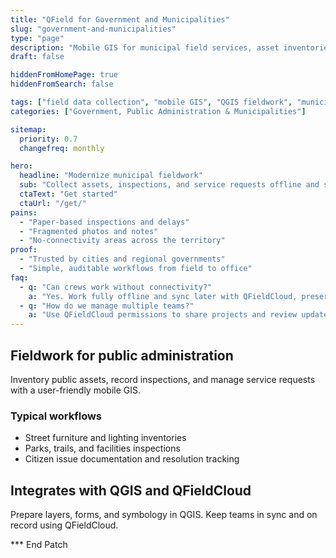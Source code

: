 ```yaml
---
title: "QField for Government and Municipalities"
slug: "government-and-municipalities"
type: "page"
description: "Mobile GIS for municipal field services, asset inventories, inspections, and citizen services."
draft: false

hiddenFromHomePage: true
hiddenFromSearch: false

tags: ["field data collection", "mobile GIS", "QGIS fieldwork", "municipal GIS", "public services"]
categories: ["Government, Public Administration & Municipalities"]

sitemap:
  priority: 0.7
  changefreq: monthly

hero:
  headline: "Modernize municipal fieldwork"
  sub: "Collect assets, inspections, and service requests offline and sync to QGIS and QFieldCloud."
  ctaText: "Get started"
  ctaUrl: "/get/"
pains:
  - "Paper-based inspections and delays"
  - "Fragmented photos and notes"
  - "No-connectivity areas across the territory"
proof:
  - "Trusted by cities and regional governments"
  - "Simple, auditable workflows from field to office"
faq:
  - q: "Can crews work without connectivity?"
    a: "Yes. Work fully offline and sync later with QFieldCloud, preserving change history."
  - q: "How do we manage multiple teams?"
    a: "Use QFieldCloud permissions to share projects and review updates."
---
```


## Fieldwork for public administration
Inventory public assets, record inspections, and manage service requests with a user-friendly mobile GIS.

### Typical workflows
- Street furniture and lighting inventories  
- Parks, trails, and facilities inspections  
- Citizen issue documentation and resolution tracking

## Integrates with QGIS and QFieldCloud
Prepare layers, forms, and symbology in QGIS. Keep teams in sync and on record using QFieldCloud.

*** End Patch